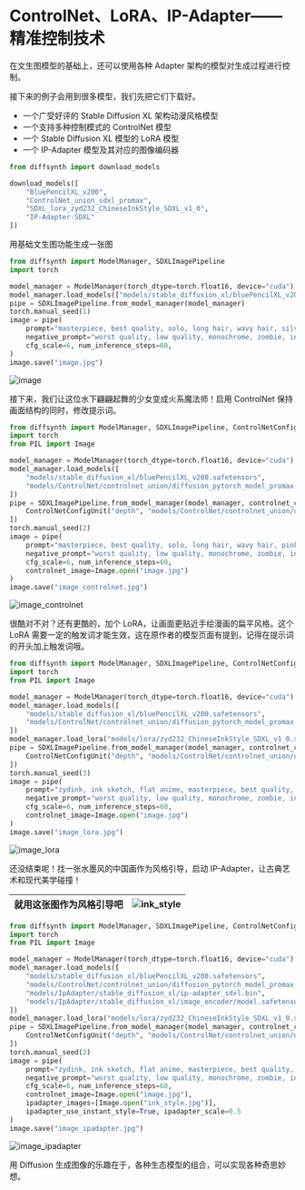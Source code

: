 # ControlNet、LoRA、IP-Adapter——精准控制技术

在文生图模型的基础上，还可以使用各种 Adapter 架构的模型对生成过程进行控制。

接下来的例子会用到很多模型，我们先把它们下载好。

* 一个广受好评的 Stable Diffusion XL 架构动漫风格模型
* 一个支持多种控制模式的 ControlNet 模型
* 一个 Stable Diffusion XL 模型的 LoRA 模型
* 一个 IP-Adapter 模型及其对应的图像编码器

```python
from diffsynth import download_models

download_models([
    "BluePencilXL_v200",
    "ControlNet_union_sdxl_promax",
    "SDXL_lora_zyd232_ChineseInkStyle_SDXL_v1_0",
    "IP-Adapter-SDXL"
])
```

用基础文生图功能生成一张图

```python
from diffsynth import ModelManager, SDXLImagePipeline
import torch

model_manager = ModelManager(torch_dtype=torch.float16, device="cuda")
model_manager.load_models(["models/stable_diffusion_xl/bluePencilXL_v200.safetensors"])
pipe = SDXLImagePipeline.from_model_manager(model_manager)
torch.manual_seed(1)
image = pipe(
    prompt="masterpiece, best quality, solo, long hair, wavy hair, silver hair, blue eyes, blue dress, medium breasts, dress, underwater, air bubble, floating hair, refraction, portrait,",
    negative_prompt="worst quality, low quality, monochrome, zombie, interlocked fingers, Aissist, cleavage, nsfw,",
    cfg_scale=6, num_inference_steps=60,
)
image.save("image.jpg")
```

![image](https://github.com/user-attachments/assets/cc094e8f-ff6a-4f9e-ba05-7a5c2e0e609f)

接下来，我们让这位水下翩翩起舞的少女变成火系魔法师！启用 ControlNet 保持画面结构的同时，修改提示词。

```python
from diffsynth import ModelManager, SDXLImagePipeline, ControlNetConfigUnit
import torch
from PIL import Image

model_manager = ModelManager(torch_dtype=torch.float16, device="cuda")
model_manager.load_models([
    "models/stable_diffusion_xl/bluePencilXL_v200.safetensors",
    "models/ControlNet/controlnet_union/diffusion_pytorch_model_promax.safetensors"
])
pipe = SDXLImagePipeline.from_model_manager(model_manager, controlnet_config_units=[
    ControlNetConfigUnit("depth", "models/ControlNet/controlnet_union/diffusion_pytorch_model_promax.safetensors", scale=1)
])
torch.manual_seed(2)
image = pipe(
    prompt="masterpiece, best quality, solo, long hair, wavy hair, pink hair, red eyes, red dress, medium breasts, dress, fire ball, fire background, floating hair, refraction, portrait,",
    negative_prompt="worst quality, low quality, monochrome, zombie, interlocked fingers, Aissist, cleavage, nsfw, white background",
    cfg_scale=6, num_inference_steps=60,
    controlnet_image=Image.open("image.jpg")
)
image.save("image_controlnet.jpg")
```

![image_controlnet](https://github.com/user-attachments/assets/d50d173e-e81a-4d7e-93e3-b2787d69953e)

很酷对不对？还有更酷的，加个 LoRA，让画面更贴近手绘漫画的扁平风格。这个 LoRA 需要一定的触发词才能生效，这在原作者的模型页面有提到，记得在提示词的开头加上触发词哦。

```python
from diffsynth import ModelManager, SDXLImagePipeline, ControlNetConfigUnit
import torch
from PIL import Image

model_manager = ModelManager(torch_dtype=torch.float16, device="cuda")
model_manager.load_models([
    "models/stable_diffusion_xl/bluePencilXL_v200.safetensors",
    "models/ControlNet/controlnet_union/diffusion_pytorch_model_promax.safetensors"
])
model_manager.load_lora("models/lora/zyd232_ChineseInkStyle_SDXL_v1_0.safetensors", lora_alpha=1.0)
pipe = SDXLImagePipeline.from_model_manager(model_manager, controlnet_config_units=[
    ControlNetConfigUnit("depth", "models/ControlNet/controlnet_union/diffusion_pytorch_model_promax.safetensors", scale=1.0)
])
torch.manual_seed(3)
image = pipe(
    prompt="zydink, ink sketch, flat anime, masterpiece, best quality, solo, long hair, wavy hair, pink hair, red eyes, red dress, medium breasts, dress, fire ball, fire background, floating hair, refraction, portrait,",
    negative_prompt="worst quality, low quality, monochrome, zombie, interlocked fingers, Aissist, cleavage, nsfw, white background",
    cfg_scale=6, num_inference_steps=60,
    controlnet_image=Image.open("image.jpg")
)
image.save("image_lora.jpg")
```

![image_lora](https://github.com/user-attachments/assets/c599b2f8-8351-4be5-a6ae-8380889cb9d8)

还没结束呢！找一张水墨风的中国画作为风格引导，启动 IP-Adapter，让古典艺术和现代美学碰撞！

|就用这张图作为风格引导吧|![ink_style](https://github.com/user-attachments/assets/e47c5a03-9c7b-402b-b260-d8bfd56abbc5)|
|-|-|

```python
from diffsynth import ModelManager, SDXLImagePipeline, ControlNetConfigUnit
import torch
from PIL import Image

model_manager = ModelManager(torch_dtype=torch.float16, device="cuda")
model_manager.load_models([
    "models/stable_diffusion_xl/bluePencilXL_v200.safetensors",
    "models/ControlNet/controlnet_union/diffusion_pytorch_model_promax.safetensors",
    "models/IpAdapter/stable_diffusion_xl/ip-adapter_sdxl.bin",
    "models/IpAdapter/stable_diffusion_xl/image_encoder/model.safetensors",
])
model_manager.load_lora("models/lora/zyd232_ChineseInkStyle_SDXL_v1_0.safetensors", lora_alpha=1.0)
pipe = SDXLImagePipeline.from_model_manager(model_manager, controlnet_config_units=[
    ControlNetConfigUnit("depth", "models/ControlNet/controlnet_union/diffusion_pytorch_model_promax.safetensors", scale=1.0)
])
torch.manual_seed(2)
image = pipe(
    prompt="zydink, ink sketch, flat anime, masterpiece, best quality, solo, long hair, wavy hair, pink hair, red eyes, red dress, medium breasts, dress, fire ball, fire background, floating hair, refraction, portrait,",
    negative_prompt="worst quality, low quality, monochrome, zombie, interlocked fingers, Aissist, cleavage, nsfw, white background",
    cfg_scale=6, num_inference_steps=60,
    controlnet_image=Image.open("image.jpg"),
    ipadapter_images=[Image.open("ink_style.jpg")],
    ipadapter_use_instant_style=True, ipadapter_scale=0.5
)
image.save("image_ipadapter.jpg")
```

![image_ipadapter](https://github.com/user-attachments/assets/e5924aef-03b0-4462-811f-a60e2523fd7f)

用 Diffusion 生成图像的乐趣在于，各种生态模型的组合，可以实现各种奇思妙想。
